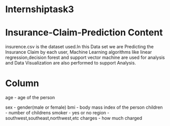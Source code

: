 # Internshiptask3

# Insurance-Claim-Prediction Content
insurence.csv is the dataset used.In this Data set we are Predicting the Insurance Claim by each user, Machine Learning algorithms like linear regression,decision forest and support vector machine are used for analysis and Data Visualization are also performed to support Analysis. 

# Column
age - age of the person 

sex - gender(male or female)
bmi - body mass index of the person
children - number of childrens
smoker - yes or no
region - southwest,southeast,northwest,etc
charges - how much charged
